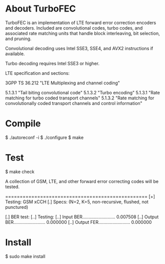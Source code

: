 About TurboFEC
==============

TurboFEC is an implementation of LTE forward error correction encoders and
decoders. Included are convolutional codes, turbo codes, and associated rate
matching units that handle block interleaving, bit selection, and pruning.

Convolutional decoding uses Intel SSE3, SSE4, and AVX2 instructions if
available.

Turbo decoding requires Intel SSE3 or higher.

LTE specification and sections:

3GPP TS 36.212 "LTE Multiplexing and channel coding"

5.1.3.1 "Tail biting convolutional code"
5.1.3.2 "Turbo encoding"
5.1.3.1 "Rate matching for turbo coded transport channels"
5.1.3.2 "Rate matching for convolutionally coded transport channels
         and control information"

Compile
=======

$ ./autoreconf -i
$ ./configure
$ make

Test
====

$ make check

A collection of GSM, LTE, and other forward error correcting codes will
be tested.

=================================================
[+] Testing: GSM xCCH
[.] Specs: (N=2, K=5, non-recursive, flushed, not punctured)

[.] BER test:
[..] Testing:
[..] Input BER.......................... 0.007508
[..] Output BER......................... 0.000000
[..] Output FER......................... 0.000000 

Install
=======

$ sudo make install
